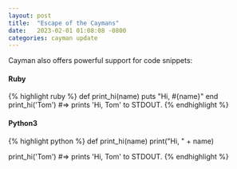 ```yaml
---
layout: post
title:  "Escape of the Caymans"
date:   2023-02-01 01:08:08 -0800
categories: cayman update
---
```


Cayman also offers powerful support for code snippets:

#### Ruby
{% highlight ruby %}
def print_hi(name)
  puts "Hi, #{name}"
end
print_hi('Tom')
#=> prints 'Hi, Tom' to STDOUT.
{% endhighlight %}

#### Python3
{% highlight python %}
def print_hi(name)
  print("Hi, " + name)

print_hi('Tom')
#=> prints 'Hi, Tom' to STDOUT.
{% endhighlight %}
